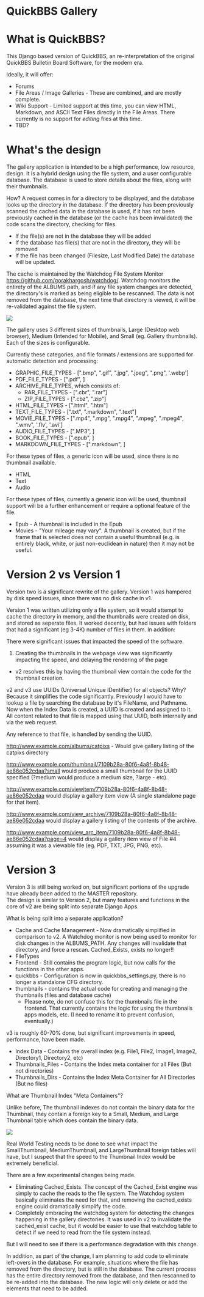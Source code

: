 QuickBBS Gallery
========


What is QuickBBS?
=========

This Django based version of QuickBBS, an re-interpretation of the original QuickBBS Bulletin Board Software, for 
the modern era. 

Ideally, it will offer:

* Forums
* File Areas / Image Galleries - These are combined, and are mostly complete.
* Wiki Support - Limited support at this time, you can view HTML, Markdown, and ASCII Text Files directly in the File Areas.  There currently is no 
support for *editing* files at this time.
* TBD?


What's the design
=================

The gallery application is intended to be a high performance, low resource, design.  It is a hybrid design using the 
file system, and a user configurable database.  The database is used to store details about the files, along with their
thumbnails.  

How?  A request comes in for a directory to be displayed, and the database looks up the directory in the database.  If
the directory has been previously scanned the cached data in the database is used, if it has not been previously
cached in the database (or the cache has been invalidated) the code scans the directory, checking for files. 

* If the file(s) are not in the database they will be added
* If the database has file(s) that are not in the directory, they will be removed
* If the file has been changed (Filesize, Last Modified Date) the database will be updated.

The cache is maintained by the Watchdog File System Monitor https://github.com/gorakhargosh/watchdog/.  Watchdog monitors the
entirety of the ALBUMS path, and if any file system changes are detected, the directory's is marked as being eligible to
be rescanned.  The data is not removed from the database, the next time that directory is viewed, it will be 
re-validated against the file system.

[![](https://mermaid.ink/img/pako:eNp1U9Fq4zAQ_JVFTyq0P5CHg8RyoXBJQ5NwcBjCWt7EoraUk2RoqPvvJ8lO2qSNn9a7M6PdHemdSVMRm7C9xUMNa1FoCN-TruhtK9AjPDz8AkS-rru21KiaoXY34HColyVftdg0CQRrLBu6BEjJ51Sprr2JqCr-G-0-Zof8Hypf6F9Hzqd6L5Ql6Y09grHwqBpyPcx4VpN8hZ3bZihr2q4tylel96P27JqqjQeloQjlb5x-zlcSNZzRlyKPptNVJCfWDQkY9zdPnAVfWiPJOchq1HtykX4tv0jQZ55ZQk9xuM2hilGcEV5IGlu5U9PRkRIdjQYFHI4yz0lmeZL5tGtQOAmc826bdhjP-5ILzblRcJkEBV9RGFsa7Ul78AZko0J097NJn1L9dDqa8-Uu7cJpsYvN5kmA2YE_d-mj9yfV6XRQWwS30tqD0zMulDs0eITcWmMvkVnGxzETfCxm2VVTIEyYON6B_E053wvxbV03qYnh-jwfFvJZuF6JEIma5-yetWRbVFV4Xu-xWDBfU0sFm4Swoh12jS9YoT8CFDtvVkct2cTbju5Zly6BUBgeZssmO2xcyB5Q_zXm9P_xH0P-Nos?type=png)](https://mermaid.live/edit#pako:eNp1U9Fq4zAQ_JVFTyq0P5CHg8RyoXBJQ5NwcBjCWt7EoraUk2RoqPvvJ8lO2qSNn9a7M6PdHemdSVMRm7C9xUMNa1FoCN-TruhtK9AjPDz8AkS-rru21KiaoXY34HColyVftdg0CQRrLBu6BEjJ51Sprr2JqCr-G-0-Zof8Hypf6F9Hzqd6L5Ql6Y09grHwqBpyPcx4VpN8hZ3bZihr2q4tylel96P27JqqjQeloQjlb5x-zlcSNZzRlyKPptNVJCfWDQkY9zdPnAVfWiPJOchq1HtykX4tv0jQZ55ZQk9xuM2hilGcEV5IGlu5U9PRkRIdjQYFHI4yz0lmeZL5tGtQOAmc826bdhjP-5ILzblRcJkEBV9RGFsa7Ul78AZko0J097NJn1L9dDqa8-Uu7cJpsYvN5kmA2YE_d-mj9yfV6XRQWwS30tqD0zMulDs0eITcWmMvkVnGxzETfCxm2VVTIEyYON6B_E053wvxbV03qYnh-jwfFvJZuF6JEIma5-yetWRbVFV4Xu-xWDBfU0sFm4Swoh12jS9YoT8CFDtvVkct2cTbju5Zly6BUBgeZssmO2xcyB5Q_zXm9P_xH0P-Nos)

The gallery uses 3 different sizes of thumbnails, Large (Desktop web browser), Medium (Intended for Mobile), and 
Small (eg. Gallery thumbnails).  Each of the sizes is configurable.  

Currently these categories, and file formats / extensions are supported for automatic detection and processing:

* GRAPHIC_FILE_TYPES - [".bmp", ".gif", ".jpg", ".jpeg", ".png", '.webp']
* PDF_FILE_TYPES - [".pdf", ]
* ARCHIVE_FILE_TYPES, which consists of:
   * RAR_FILE_TYPES - [".cbr", ".rar"]
   * ZIP_FILE_TYPES - [".cbz", ".zip"]
* HTML_FILE_TYPES - [".html", ".htm"]
* TEXT_FILE_TYPES - [".txt", ".markdown", ".text"]
* MOVIE_FILE_TYPES - [".mp4", ".mpg", ".mpg4", ".mpeg", ".mpeg4", ".wmv", '.flv', '.avi']
* AUDIO_FILE_TYPES - [".MP3", ]
* BOOK_FILE_TYPES - [".epub", ]
* MARKDOWN_FILE_TYPES - [".markdown", ]

For these types of files, a generic icon will be used, since there is no thumbnail available.

* HTML
* Text
* Audio

For these types of files, currently a generic icon will be used, thumbnail support will be a further enhancement or require a optional feature of the file.

* Epub - A thumbnail is included in the Epub
* Movies - "Your mileage may vary".  A thumbnail is created, but if the frame that is selected does not contain a useful 
thumbnail (e.g. is entirely black, white, or just non-euclidean in nature) then it may not be useful.



Version 2 vs Version 1
==========

Version two is a significant rewrite of the gallery.  Version 1 was hampered by disk speed issues, since there was no disk cache in v1.

Version 1 was written utilizing only a file system, so it would attempt to cache the directory in memory, and the thumbnails were created on disk, and stored as seperate files.  It worked decently, but had issues with folders that had a significant (eg 3-4K) number of files in them.  In addition:

There were significant issues that impacted the speed of the software.

1) Creating the thumbnails in the webpage view was significantly impacting the speed, and delaying the rendering of the page
  * v2 resolves this by having the thumbnail view contain the code for the thumbnail creation.
  
v2 and v3 use UUIDs (Universal Unique IDentifier) for all objects?  Why?  Because it simplifies the code significantly.  Previously I would have to lookup a file by searching the database by it's FileName, and Pathname.  Now when the Index Data is created, a UUID is created and assigned to it.  All content related to that file is mapped using that UUID, both internally and via the web request.  

Any reference to that file, is handled by sending the UUID.  

http://www.example.com/albums/catpixs   - Would give gallery listing of the catpixs directory

http://www.example.com/thumbnail/7109b28a-80f6-4a8f-8b48-ae86e052cdaa?small would produce a small thumbnail for the UUID specified (?medium would produce a medium size, ?large - etc).

http://www.example.com/viewitem/7109b28a-80f6-4a8f-8b48-ae86e052cdaa would display a gallery item view (A single standalone page for that item).

http://www.example.com/view_archive/7109b28a-80f6-4a8f-8b48-ae86e052cdaa would display a gallery listing of the contents of the archive.

http://www.example.com/view_arc_item/7109b28a-80f6-4a8f-8b48-ae86e052cdaa?page=4 would display a gallery item view of File #4 assuming it was a viewable file (eg. PDF, TXT, JPG, PNG, etc).  


Version 3
============

Version 3 is still being worked on, but significant portions of the upgrade have already been added to the MASTER repository.  
The design is similar to Version 2, but many features and functions in the core of v2 are being split into separate Django Apps.  

What is being split into a separate application?

* Cache and Cache Management - Now dramatically simplified in comparison to v2.  A Watchdog monitor is now being used to 
monitor for disk changes in the ALBUMS_PATH.  Any changes will invalidate that directory, and force a rescan.
Cached_Exists, exists no longer!!
* FileTypes
* Frontend - Still contains the program logic, but now calls for the functions in the other apps.
* quickbbs - Configuration is now in quickbbs_settings.py, there is no longer a standalone CFG directory.
* thumbnails - contains the actual code for creating and managing the thumbnails (files and database cache)
   * Please note, do not confuse this for the thumbnails file in the frontend.  That currently contains the 
logic for using the thumbnails apps models, etc.  (I need to rename it to prevent confusion, eventually.)

v3 is roughly 60-70% done, but significant improvements in speed, performance, have been made.

* Index Data - Contains the overall index (e.g. File1, File2, Image1, Image2, Directory1, Directory2, etc)
* Thumbnails_Files - Contains the Index meta container for all Files (But not directories)
* Thumbnails_Dirs  - Contains the Index Meta Container for All Directories (But no files)

What are Thumbnail Index "Meta Containers"?

Unlike before, The thumbnail indexes do not contain the binary data for the Thumbnail, they contain a foreign key to a
Small, Medium, and Large Thumbnail table which does contain the binary data.

[![](https://mermaid.ink/img/pako:eNp9z8EKwjAMBuBXKTlV2F6gB0-7CHrajgVJm2wrtJ3UFpSxd7eyg4hgToH_-yFZwS7EoGBKeJvF0Oko6pwi8ePaYUbRtkeBKIe5BBPR-T077A733BjZB_T-gwY0nr-RtfLC5Er4q4jkGdPEvwgaCJwCOqrnru-ShjxzYA2qrsQjFp816LhViiUv_TNaUDkVbqDcCDN3DuujAdSI_s7bCwJMUnY?type=png)](https://mermaid.live/edit#pako:eNp9z8EKwjAMBuBXKTlV2F6gB0-7CHrajgVJm2wrtJ3UFpSxd7eyg4hgToH_-yFZwS7EoGBKeJvF0Oko6pwi8ePaYUbRtkeBKIe5BBPR-T077A733BjZB_T-gwY0nr-RtfLC5Er4q4jkGdPEvwgaCJwCOqrnru-ShjxzYA2qrsQjFp816LhViiUv_TNaUDkVbqDcCDN3DuujAdSI_s7bCwJMUnY)

Real World Testing needs to be done to see what impact the SmallThumbnail, MediumThumbnail, and LargeThumbnail foreign tables
will have, but I suspect that the speed to the Thumbnail Index would be extremely beneficial. 

There are a few experimental changes being made.

* Eliminating Cached_Exists.  The concept of the Cached_Exist engine was simply to cache the reads to the file system.  The Watchdog system basically eliminates the need for that, and removing the cached_exists engine could dramatically simplify the code.
* Completely embracing the watchdog system for detecting the changes happening in the gallery directories.  It was used in v2 to invalidate the cached_exist cache, but it would be easier to use that watchdog table to detect if we need to read from the file system instead.

But I will need to see if there is a performance degradation with this change.

In addition, as part of the change, I am planning to add code to eliminate left-overs in the database.  For example, situations where the file has removed from the directory, but is still in the database.  The current process has the entire directory removed from the database, and then rescanned to be re-added into the database.
The new logic will only delete or add the elements that need to be added.